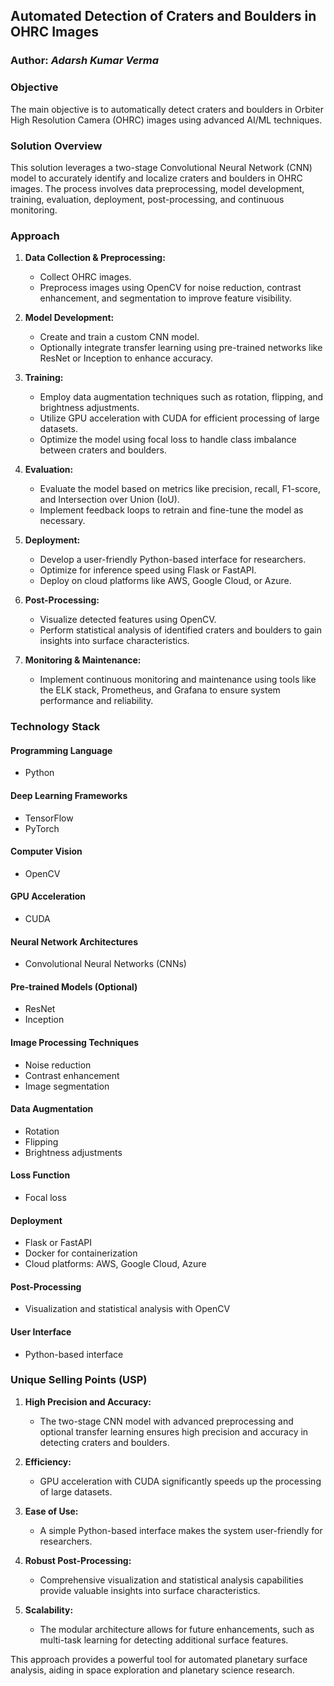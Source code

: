 ## Automated Detection of Craters and Boulders in OHRC Images

### Author: *Adarsh Kumar Verma*

### Objective
The main objective is to automatically detect craters and boulders in Orbiter High Resolution Camera (OHRC) images using advanced AI/ML techniques.

### Solution Overview
This solution leverages a two-stage Convolutional Neural Network (CNN) model to accurately identify and localize craters and boulders in OHRC images. The process involves data preprocessing, model development, training, evaluation, deployment, post-processing, and continuous monitoring.

### Approach

1. **Data Collection & Preprocessing:**
   - Collect OHRC images.
   - Preprocess images using OpenCV for noise reduction, contrast enhancement, and segmentation to improve feature visibility.

2. **Model Development:**
   - Create and train a custom CNN model.
   - Optionally integrate transfer learning using pre-trained networks like ResNet or Inception to enhance accuracy.

3. **Training:**
   - Employ data augmentation techniques such as rotation, flipping, and brightness adjustments.
   - Utilize GPU acceleration with CUDA for efficient processing of large datasets.
   - Optimize the model using focal loss to handle class imbalance between craters and boulders.

4. **Evaluation:**
   - Evaluate the model based on metrics like precision, recall, F1-score, and Intersection over Union (IoU).
   - Implement feedback loops to retrain and fine-tune the model as necessary.

5. **Deployment:**
   - Develop a user-friendly Python-based interface for researchers.
   - Optimize for inference speed using Flask or FastAPI.
   - Deploy on cloud platforms like AWS, Google Cloud, or Azure.

6. **Post-Processing:**
   - Visualize detected features using OpenCV.
   - Perform statistical analysis of identified craters and boulders to gain insights into surface characteristics.

7. **Monitoring & Maintenance:**
   - Implement continuous monitoring and maintenance using tools like the ELK stack, Prometheus, and Grafana to ensure system performance and reliability.

### Technology Stack

#### Programming Language
- Python

#### Deep Learning Frameworks
- TensorFlow
- PyTorch

#### Computer Vision
- OpenCV

#### GPU Acceleration
- CUDA

#### Neural Network Architectures
- Convolutional Neural Networks (CNNs)

#### Pre-trained Models (Optional)
- ResNet
- Inception

#### Image Processing Techniques
- Noise reduction
- Contrast enhancement
- Image segmentation

#### Data Augmentation
- Rotation
- Flipping
- Brightness adjustments

#### Loss Function
- Focal loss

#### Deployment
- Flask or FastAPI
- Docker for containerization
- Cloud platforms: AWS, Google Cloud, Azure

#### Post-Processing
- Visualization and statistical analysis with OpenCV

#### User Interface
- Python-based interface

### Unique Selling Points (USP)

1. **High Precision and Accuracy:**
   - The two-stage CNN model with advanced preprocessing and optional transfer learning ensures high precision and accuracy in detecting craters and boulders.

2. **Efficiency:**
   - GPU acceleration with CUDA significantly speeds up the processing of large datasets.

3. **Ease of Use:**
   - A simple Python-based interface makes the system user-friendly for researchers.

4. **Robust Post-Processing:**
   - Comprehensive visualization and statistical analysis capabilities provide valuable insights into surface characteristics.

5. **Scalability:**
   - The modular architecture allows for future enhancements, such as multi-task learning for detecting additional surface features.

This approach provides a powerful tool for automated planetary surface analysis, aiding in space exploration and planetary science research.